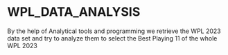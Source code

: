 # WPL_DATA_ANALYSIS
By the help of Analytical tools and programming we retrieve the WPL 2023 data set and try to analyze them to select the Best Playing 11 of the whole WPL 2023 
